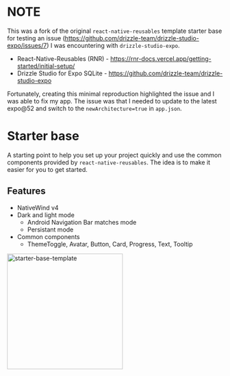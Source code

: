 # NOTE

This was a fork of the original `react-native-reusables` template starter base for testing an issue (https://github.com/drizzle-team/drizzle-studio-expo/issues/7) I was encountering with `drizzle-studio-expo`. 

 - React-Native-Reusables (RNR) - https://rnr-docs.vercel.app/getting-started/initial-setup/
 - Drizzle Studio for Expo SQLite - https://github.com/drizzle-team/drizzle-studio-expo

 Fortunately, creating this minimal reproduction highlighted the issue and I was able to fix my app. The issue was that I needed to update to the latest expo@52 and switch to the `newArchitecture=true` in `app.json`.

# Starter base

A starting point to help you set up your project quickly and use the common components provided by `react-native-reusables`. The idea is to make it easier for you to get started.

## Features

- NativeWind v4
- Dark and light mode
    - Android Navigation Bar matches mode
    - Persistant mode
- Common components
    - ThemeToggle, Avatar, Button, Card, Progress, Text, Tooltip

<img src="https://github.com/mrzachnugent/react-native-reusables/assets/63797719/42c94108-38a7-498b-9c70-18640420f1bc"
     alt="starter-base-template"
     style="width:270px;" />